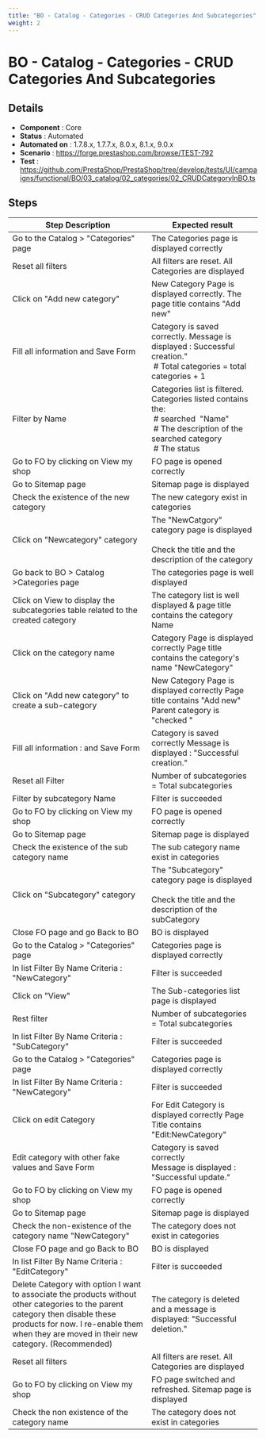 ```yaml
---
title: "BO - Catalog - Categories - CRUD Categories And Subcategories"
weight: 2
---
```


# BO - Catalog - Categories - CRUD Categories And Subcategories
## Details
* **Component** : Core
* **Status** : Automated
* **Automated on** : 1.7.8.x, 1.7.7.x, 8.0.x, 8.1.x, 9.0.x
* **Scenario** : https://forge.prestashop.com/browse/TEST-792
* **Test** : https://github.com/PrestaShop/PrestaShop/tree/develop/tests/UI/campaigns/functional/BO/03_catalog/02_categories/02_CRUDCategoryInBO.ts

## Steps
| Step Description | Expected result |
| ----- | ----- |
| Go to the Catalog > "Categories" page | The Categories page is displayed correctly |
| Reset all filters | All filters are reset. All Categories are displayed |
| Click on "Add new category" | New Category Page is displayed correctly. The page title contains "Add new" |
| Fill all information and Save Form | Category is saved correctly. Message is displayed : Successful creation."<br> # Total categories = total categories + 1 |
| Filter by Name | Categories list is filtered. Categories listed contains the:<br> # searched  "Name"<br> # The description of the searched category<br> # The status |
| Go to FO by clicking on View my shop | FO page is opened correctly |
| Go to Sitemap page | Sitemap page is displayed |
| Check the existence of the new category | The new category exist in categories |
| Click on "Newcategory" category | The "NewCatgory" category page is displayed<br><br>Check the title and the description of the category |
| Go back to BO > Catalog >Categories page | The categories page is well displayed |
| Click on View to display the subcategories table related to the created category | The category list is well displayed & page title contains the category Name |
| Click on the category name | Category Page is displayed correctly Page title contains the category's name "NewCategory" |
| Click on "Add new category" to create a sub-category | New Category Page is displayed correctly Page title contains "Add new" Parent category is "checked " |
| Fill all information : and Save Form | Category is saved correctly Message is displayed : "Successful creation." |
| Reset all Filter | Number of subcategories = Total subcategories |
| Filter by subcategory Name | Filter is succeeded |
| Go to FO by clicking on View my shop | FO page is opened correctly |
| Go to Sitemap page | Sitemap page is displayed |
| Check the existence of the sub category name | The sub category name exist in categories |
| Click on "Subcategory" category | The "Subcategory" category page is displayed<br><br>Check the title and the description of the subCategory |
| Close FO page and go Back to BO | BO is displayed |
| Go to the Catalog > "Categories" page | Categories page is displayed correctly |
| In list Filter By Name Criteria : "NewCategory" | Filter is succeeded |
| Click on "View" | The Sub-categories list page is displayed |
| Rest filter | Number of subcategories = Total subcategories |
| In list Filter By Name Criteria : "SubCategory" | Filter is succeeded |
| Go to the Catalog > "Categories" page | Categories page is displayed correctly |
| In list Filter By Name Criteria : "NewCategory" | Filter is succeeded |
| Click on edit Category | For Edit Category is displayed correctly Page Title contains "Edit:NewCategory" |
| Edit category with other fake values and Save Form | Category is saved correctly<br>Message is displayed : "Successful update." |
| Go to FO by clicking on View my shop | FO page is opened correctly |
| Go to Sitemap page | Sitemap page is displayed |
| Check the non-existence of the category name "NewCategory" | The category does not exist in categories |
| Close FO page and go Back to BO | BO is displayed |
| In list Filter By Name Criteria : "EditCategory" | Filter is succeeded |
| Delete Category with option I want to associate the products without other categories to the parent category then disable these products for now. I re-enable them when they are moved in their new category. (Recommended) | The category is deleted and a message is displayed: "Successful deletion." |
| Reset all filters | All filters are reset. All Categories are displayed |
| Go to FO by clicking on View my shop | FO page switched and refreshed. Sitemap page is displayed |
| Check the non existence of the category name | The category does not exist in categories |
